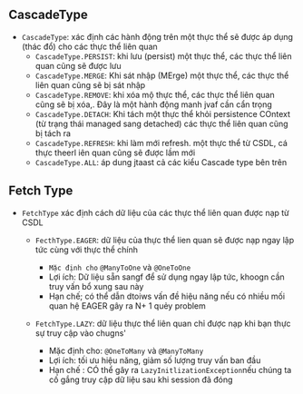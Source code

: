 ## CascadeType 

- `CascadeType`: xác định các hành động trên một thực thể sẽ được áp dụng (thác đổ) cho các thực thể liên quan
    - `CascadeType.PERSIST`: khi lưu (persist) một thực thể, các thực thể liên quan cũng sẽ được lưu 
    - `CascadeType.MERGE`: Khi sát nhập (MErge) một thực thể, các thực thể liên quan cũng sẽ bị sát nhập
    - `CascadeType.REMOVE`: khi xóa mộ thực thể, các thực thể liên quan cũng sẽ bị xóa,. Đây là một hành động manh jvaf cần cẩn trọng
    - `CascadeType.DETACH`: Khi tách một thực thể khỏi persistence COntext (từ trạng thái managed sang detached) các thực thể liên quan cũng bị tách ra 
    - `CascadeType.REFRESH`: khi làm mới refresh. một thực thể từ CSDL, cá thực theerl iên quan cũng sẽ được lầm mới
    - `CascadeType.ALL`: áp dung jtaast cả các kiểu Cascade type bên trên


## Fetch Type

-  `FetchType` xác định cách dữ liệu của các thực thể liên quan được nạp từ CSDL
    - `FecthType.EAGER`: dữ liệu của thực thể lien quan sẽ được nạp ngay lập tức cùng với thực thể chính 
        - `Mặc định cho` `@ManyToOne` và `@OneToOne`
        - Lợi ích: Dữ liệu sẵn sangf để sử dụng ngay lập tức, khoogn cần truy vấn bổ xung sau này
        - Hạn chế; có thể dẫn dtoiws vấn đề hiệu năng nếu có nhiều mối quan hệ EAGER gây ra N+ 1 quẻy problem

    - `FetchType.LAZY`: dữ liệu thực thể liên quan chỉ được nạp khi bạn thực sự truy cập vào chugns'
        - Mặc định cho: `@OneToMany` và `@ManyToMany`
        - Lợi ích: tối ưu hiệu năng, giảm số lượng truy vấn ban đầu
        - Hạn chế : CÓ thể gây ra `LazyInitlizationException`nếu chúng ta cố gắng truy cập dữ liệu sau khi session đã đóng 